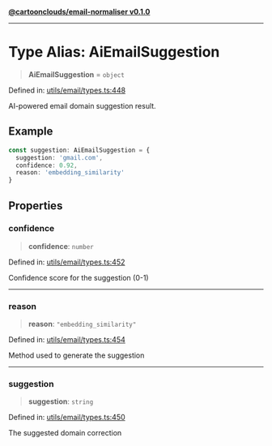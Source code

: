 [**@cartoonclouds/email-normaliser v0.1.0**](../README.md)

***

# Type Alias: AiEmailSuggestion

> **AiEmailSuggestion** = `object`

Defined in: [utils/email/types.ts:448](https://gitlab.com/good-life/glp-frontend/-/blob/main/packages/plugins/email-normaliser/src/utils/email/types.ts#L448)

AI-powered email domain suggestion result.

## Example

```typescript
const suggestion: AiEmailSuggestion = {
  suggestion: 'gmail.com',
  confidence: 0.92,
  reason: 'embedding_similarity'
}
```

## Properties

### confidence

> **confidence**: `number`

Defined in: [utils/email/types.ts:452](https://gitlab.com/good-life/glp-frontend/-/blob/main/packages/plugins/email-normaliser/src/utils/email/types.ts#L452)

Confidence score for the suggestion (0-1)

***

### reason

> **reason**: `"embedding_similarity"`

Defined in: [utils/email/types.ts:454](https://gitlab.com/good-life/glp-frontend/-/blob/main/packages/plugins/email-normaliser/src/utils/email/types.ts#L454)

Method used to generate the suggestion

***

### suggestion

> **suggestion**: `string`

Defined in: [utils/email/types.ts:450](https://gitlab.com/good-life/glp-frontend/-/blob/main/packages/plugins/email-normaliser/src/utils/email/types.ts#L450)

The suggested domain correction
